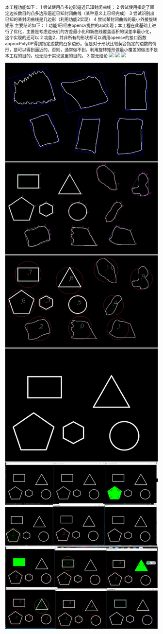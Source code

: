 

本工程功能如下：
1 尝试使用凸多边形逼近已知封闭曲线；
2 尝试使用指定了固定边长数目的凸多边形逼近已知封闭曲线（某种意义上已经完成）
3 尝试识别出已知的某封闭曲线是几边形（利用功能2实现）
4 尝试某封闭曲线的最小外接旋转矩形
 主要结论如下：
1 功能1已经由opencv提供的api实现；本工程在此基础上进行了优化，主要是考虑边长们的方差最小化和新曲线覆盖面积的误差率最小化， 这个实现的还可以
2 功能2，并非所有的形状都可以调用opencv的接口函数approxPolyDP得到指定边数的凸多边形。但是对于形状比较契合指定的边数的情形，是可以得到逼近的。否则，通常做不到。利用旋转矩形做最小覆盖的做法不是本工程的目的，也无助于实现这里的目的。
3 暂无结论
<img src="shapeRecognization/imagesOut/7.jpgdrawing_final.jpg.k_solid.4.jpg" size="40%"/>
<img src="shapeRecognization/imagesOut/7.jpgdrawing_final.jpg.k_solid.5.jpg" size="40%"/>
<img src="shapeRecognization/imagesOut/7.jpgdrawing_final.jpg.k_solid.8.jpg" size="40%"/>

<img src="shapeRecognization/画布.jpg" size="40%"/>

<img src="shapeRecognization/imagesOut/drawing_final.jpg" size="40%"/>
<img src="shapeRecognization/imagesOut/show_best.jpg" size="40%"/>

<img src="shapeRecognization/img/3.jpg" size="40%"/>
<img src="shapeRecognization/img/shot.png" size="40%"/>
<img src="shapeRecognization/img/shotFinish.png" size="40%"/>
 

